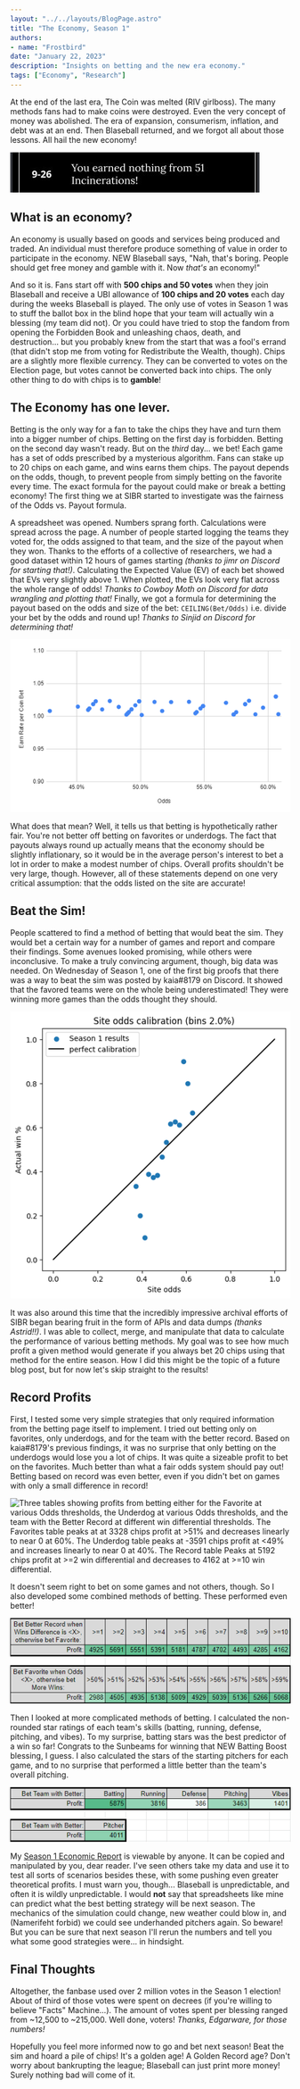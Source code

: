 ```yaml
---
layout: "../../layouts/BlogPage.astro"
title: "The Economy, Season 1"
authors: 
- name: "Frostbird"
date: "January 22, 2023"
description: "Insights on betting and the new era economy."
tags: ["Economy", "Research"]
---
```


At the end of the last era, The Coin was melted (RIV girlboss). The many methods fans had to make coins were destroyed. Even the very concept of money was abolished. The era of expansion, consumerism, inflation, and debt was at an end. Then Blaseball returned, and we forgot all about those lessons. All hail the new economy!

![An account feed message from S24 of the Expansion Era. It reads "You earned nothing from 51 Incinerations!"](YouEarnedNothing.png)

## What is an economy?
An economy is usually based on goods and services being produced and traded. An individual must therefore produce something of value in order to participate in the economy. NEW Blaseball says, "Nah, that's boring. People should get free money and gamble with it. Now *that's* an economy!"

And so it is. Fans start off with **500 chips and 50 votes** when they join Blaseball and receive a UBI allowance of **100 chips and 20 votes** each day during the weeks Blaseball is played. The only use of votes in Season 1 was to stuff the ballot box in the blind hope that your team will actually win a blessing (my team did not). Or you could have tried to stop the fandom from opening the Forbidden Book and unleashing chaos, death, and destruction... but you probably knew from the start that was a fool's errand (that didn't stop me from voting for Redistribute the Wealth, though). Chips are a slightly more flexible currency. They can be converted to votes on the Election page, but votes cannot be converted back into chips. The only other thing to do with chips is to **gamble**!

## The Economy has one lever.
Betting is the only way for a fan to take the chips they have and turn them into a bigger number of chips. Betting on the first day is forbidden. Betting on the second day wasn't ready. But on the *third* day... we bet! Each game has a set of odds prescribed by a mysterious algorithm. Fans can stake up to 20 chips on each game, and wins earns them chips. The payout depends on the odds, though, to prevent people from simply betting on the favorite every time. The exact formula for the payout could make or break a betting economy! The first thing we at SIBR started to investigate was the fairness of the Odds vs. Payout formula.

A spreadsheet was opened. Numbers sprang forth. Calculations were spread across the page. A number of people started logging the teams they voted for, the odds assigned to that team, and the size of the payout when they won. Thanks to the efforts of a collective of researchers, we had a good dataset within 12 hours of games starting *(thanks to jimr on Discord for starting that!)*. Calculating the Expected Value (EV) of each bet showed that EVs very slightly above 1. When plotted, the EVs look very flat across the whole range of odds! *Thanks to Cowboy Moth on Discord for data wrangling and plotting that!* Finally, we got a formula for determining the payout based on the odds and size of the bet: ``CEILING(Bet/Odds)`` i.e. divide your bet by the odds and round up! *Thanks to Sinjid on Discord for determining that!*

![A plot of Earn Rate per Coin Bet vs. Odds. The data points are all between x=40%-65% and y=1.00-1.03.](FairOdds.png)

What does that mean? Well, it tells us that betting is hypothetically rather fair. You're not better off betting on favorites or underdogs. The fact that payouts always round up actually means that the economy should be slightly inflationary, so it would be in the average person's interest to bet a lot in order to make a modest number of chips. Overall profits shouldn't be very large, though. However, all of these statements depend on one very critical assumption: that the odds listed on the site are accurate!

## Beat the Sim!
People scattered to find a method of betting that would beat the sim. They would bet a certain way for a number of games and report and compare their findings. Some avenues looked promising, while others were inconclusive. To make a truly convincing argument, though, big data was needed. On Wednesday of Season 1, one of the first big proofs that there was a way to beat the sim was posted by kaia#8179 on Discord. It showed that the favored teams were on the whole being underestimated! They were winning more games than the odds thought they should.

![A plot of Actual Win % vs. Site Odds. A diagonal line is drawn where Actual Win % and Site Odds match. The data points are binned in 2% bins. All of the data points above x=50% are above the diagonal line. Some are well above the line! All of the data points below x=50% are below the diagonal line. Some are well below the line!](UnderestimatedFavorites.png)

It was also around this time that the incredibly impressive archival efforts of SIBR began bearing fruit in the form of APIs and data dumps *(thanks Astrid!!)*. I was able to collect, merge, and manipulate that data to calculate the performance of various betting methods. My goal was to see how much profit a given method would generate if you always bet 20 chips using that method for the entire season. How I did this might be the topic of a future blog post, but for now let's skip straight to the results!

## Record Profits

First, I tested some very simple strategies that only required information from the betting page itself to implement. I tried out betting only on favorites, only underdogs, and for the team with the better record. Based on kaia#8179's previous findings, it was no surprise that only betting on the underdogs would lose you a lot of chips. It was quite a sizeable profit to bet on the favorites. Much better than what a fair odds system should pay out! Betting based on record was even better, even if you didn't bet on games with only a small difference in record!

![Three tables showing profits from betting either for the Favorite at various Odds thresholds, the Underdog at various Odds thresholds, and the team with the Better Record at different win differential thresholds. The Favorites table peaks at at 3328 chips profit at >51% and decreases linearly to near 0 at 60%. The Underdog table peaks at -3591 chips profit at <49% and increases linearly to near 0 at 40%. The Record table Peaks at 5192 chips profit at >=2 win differential and decreases to 4162 at >=10 win differential.](SimpleBets.png)

It doesn't seem right to bet on some games and not others, though. So I also developed some combined methods of betting. These performed even better!

![Two tables showing profits from different betting strategies. The first is "Bet Better Record when Wins Difference is <X>, otherwise bet Favorite". <X> runs from >=1 to >=10. It peaks at 5691 at >=2 and slowly decreases to 4162 chips at >=10. The second is "Bet Favorite when Odds <X>, otherwise bet More Wins." <X> runs from >50% to >59%. The table grows rapidly to ~5100 chips at >53% and holds steady (within ~100 chips) all the way to >59%.](ComboBets.png)

Then I looked at more complicated methods of betting. I calculated the non-rounded star ratings of each team's skills (batting, running, defense, pitching, and vibes).  To my surprise, batting stars was the best predictor of a win so far! Congrats to the Sunbeams for winning that NEW Batting Boost blessing, I guess. I also calculated the stars of the starting pitchers for each game, and to no surprise that performed a little better than the team's overall pitching.

![Tables show the profits from betting on the team with the better Batting, Runing, Defense, Pitching, Vibes, and Starting Pitcher. It reads: Batting=5875, Running=3816, Defense=386, Pitching=3463, Vibes=1401, Better Pitcher=4011.](SkillBets.png)

My [Season 1 Economic Report](https://docs.google.com/spreadsheets/d/1gWt4dGGDhxZtSNDXnwXDmAB79sp4LyGhIq2L5SKEBU0/) is viewable by anyone. It can be copied and manipulated by you, dear reader. I've seen others take my data and use it to test all sorts of scenarios besides these, with some pushing even greater theoretical profits. I must warn you, though... Blaseball is unpredictable, and often it is wildly unpredictable. I would **not** say that spreadsheets like mine can predict what the best betting strategy will be next season. The mechanics of the simulation could change, new weather could blow in, and (Namerifeht forbid) we could see underhanded pitchers again. So beware! But you can be sure that next season I'll rerun the numbers and tell you what some good strategies were... in hindsight.

## Final Thoughts

Altogether, the fanbase used over 2 million votes in the Season 1 election! About of third of those votes were spent on decrees (if you're willing to believe "Facts" Machine...). The amount of votes spent per blessing ranged from ~12,500 to ~215,000. Well done, voters! *Thanks, Edgarware, for those numbers!* 

Hopefully you feel more informed now to go and bet next season! Beat the sim and hoard a pile of chips! It's a golden age! A Golden Record age? Don't worry about bankrupting the league; Blaseball can just print more money! Surely nothing bad will come of it.
